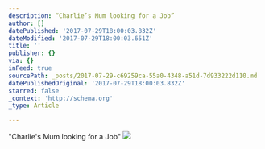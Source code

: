 ```yaml
---
description: “Charlie’s Mum looking for a Job”
author: []
datePublished: '2017-07-29T18:00:03.832Z'
dateModified: '2017-07-29T18:00:03.651Z'
title: ''
publisher: {}
via: {}
inFeed: true
sourcePath: _posts/2017-07-29-c69259ca-55a0-4348-a51d-7d933222d110.md
datePublishedOriginal: '2017-07-29T18:00:03.832Z'
starred: false
_context: 'http://schema.org'
_type: Article

---
```

"Charlie's Mum looking for a Job"
![](https://the-grid-user-content.s3-us-west-2.amazonaws.com/6861166f-5dd4-4af4-82ed-bf6afc4931d9.jpg)